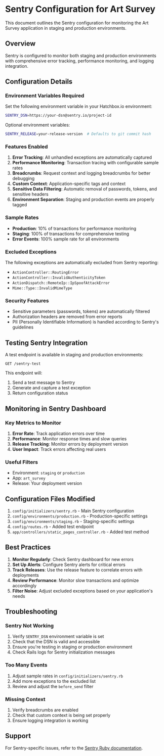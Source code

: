# Sentry Configuration for Art Survey

This document outlines the Sentry configuration for monitoring the Art Survey application in staging and production environments.

## Overview

Sentry is configured to monitor both staging and production environments with comprehensive error tracking, performance monitoring, and logging integration.

## Configuration Details

### Environment Variables Required

Set the following environment variable in your Hatchbox.io environment:

```bash
SENTRY_DSN=https://your-dsn@sentry.io/project-id
```

Optional environment variables:
```bash
SENTRY_RELEASE=your-release-version  # Defaults to git commit hash
```

### Features Enabled

1. **Error Tracking**: All unhandled exceptions are automatically captured
2. **Performance Monitoring**: Transaction tracing with configurable sample rates
3. **Breadcrumbs**: Request context and logging breadcrumbs for better debugging
4. **Custom Context**: Application-specific tags and context
5. **Sensitive Data Filtering**: Automatic removal of passwords, tokens, and sensitive headers
6. **Environment Separation**: Staging and production events are properly tagged

### Sample Rates

- **Production**: 10% of transactions for performance monitoring
- **Staging**: 100% of transactions for comprehensive testing
- **Error Events**: 100% sample rate for all environments

### Excluded Exceptions

The following exceptions are automatically excluded from Sentry reporting:
- `ActionController::RoutingError`
- `ActionController::InvalidAuthenticityToken`
- `ActionDispatch::RemoteIp::IpSpoofAttackError`
- `Mime::Type::InvalidMimeType`

### Security Features

- Sensitive parameters (passwords, tokens) are automatically filtered
- Authorization headers are removed from error reports
- PII (Personally Identifiable Information) is handled according to Sentry's guidelines

## Testing Sentry Integration

A test endpoint is available in staging and production environments:

```
GET /sentry-test
```

This endpoint will:
1. Send a test message to Sentry
2. Generate and capture a test exception
3. Return configuration status

## Monitoring in Sentry Dashboard

### Key Metrics to Monitor

1. **Error Rate**: Track application errors over time
2. **Performance**: Monitor response times and slow queries
3. **Release Tracking**: Monitor errors by deployment version
4. **User Impact**: Track errors affecting real users

### Useful Filters

- Environment: `staging` or `production`
- App: `art_survey`
- Release: Your deployment version

## Configuration Files Modified

1. `config/initializers/sentry.rb` - Main Sentry configuration
2. `config/environments/production.rb` - Production-specific settings
3. `config/environments/staging.rb` - Staging-specific settings
4. `config/routes.rb` - Added test endpoint
5. `app/controllers/static_pages_controller.rb` - Added test method

## Best Practices

1. **Monitor Regularly**: Check Sentry dashboard for new errors
2. **Set Up Alerts**: Configure Sentry alerts for critical errors
3. **Track Releases**: Use the release feature to correlate errors with deployments
4. **Review Performance**: Monitor slow transactions and optimize accordingly
5. **Filter Noise**: Adjust excluded exceptions based on your application's needs

## Troubleshooting

### Sentry Not Working

1. Verify `SENTRY_DSN` environment variable is set
2. Check that the DSN is valid and accessible
3. Ensure you're testing in staging or production environment
4. Check Rails logs for Sentry initialization messages

### Too Many Events

1. Adjust sample rates in `config/initializers/sentry.rb`
2. Add more exceptions to the excluded list
3. Review and adjust the `before_send` filter

### Missing Context

1. Verify breadcrumbs are enabled
2. Check that custom context is being set properly
3. Ensure logging integration is working

## Support

For Sentry-specific issues, refer to the [Sentry Ruby documentation](https://docs.sentry.io/platforms/ruby/).
